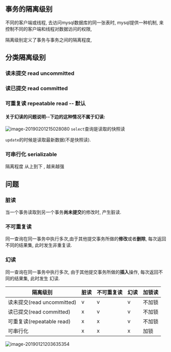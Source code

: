 ## 事务的隔离级别

不同的客户端或线程, 去访问mysql数据库的同一张表时, mysql提供一种机制, 来控制不同的客户端和线程对数据访问的权限, 

隔离级别定义了事务与事务之间的隔离程度, 

## 分类隔离级别

### 读未提交 read uncommitted

### 读已提交 read committed

### 可重复读 repeatable read  -- 默认

#### 关于幻读的问题说明--下边的这种情况不属于幻读:

![image-20190201215028080](https://ws1.sinaimg.cn/large/006tNc79ly1fzr9h9rjcvj31000gawhw.jpg)
`select`查询是读取的快照读

`update`的时候是读取最新数据(不是快照读).

### 可串行化  serializable



隔离程度 从上到下 , 越来越强



## 问题

### 脏读

当一个事务读取到另一个事务**尚未提交**的修改时, 产生脏读.

### 不可重复读

同一查询在同一事务中执行多次,由于其他提交事务所做的**修改**或者**删除**, 每次返回不同的结果集, 此时发生非重复读.

### 幻读

同一查询在同一事务中执行多次, 由于其他提交事务所做的**插入**操作,  每次返回不同的结果集, 此时发生 幻读. 

| 隔离级别                   | 脏读 | 不可重复读 | 幻读        | 加锁读 |
| -------------------------- | ---- | ---------- | ----------- | ------ |
| 读未提交(read uncommitted) | v    | v          | v           | 不加锁 |
| 读已提交(read committed)   | x    | v          | v           | 不加锁 |
| 可重复读(repeatable  read) | x    | x          | v           | 不加锁 |
| 可串行化                   | x    | x          | x           | 加锁   |

![image-20190121203635354](https://ws3.sinaimg.cn/large/006tNc79ly1fzehizzbw9j30oa0dxafl.jpg)








